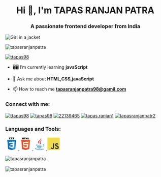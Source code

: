 <h1 align="center">Hi 👋, I'm TAPAS RANJAN PATRA</h1>
<h3 align="center">A passionate frontend developer from India</h3>
<img src="https://cdn.dribbble.com/users/1162077/screenshots/3848914/programmer.gif" alt="Girl in a jacket" width="500" height="600">

<p align="left"> <img src="https://komarev.com/ghpvc/?username=tapasranjanpatra&label=Profile%20views&color=0e75b6&style=flat" alt="tapasranjanpatra" /> </p>

<p align="left"> <a href="https://twitter.com/ttapas98" target="blank"><img src="https://img.shields.io/twitter/follow/ttapas98?logo=twitter&style=for-the-badge" alt="ttapas98" /></a> </p>

- 🖥️🖥️ I’m currently learning **javaScript**

- 💬 Ask me about **HTML,CSS,javaScript**

- 📫 How to reach me **tapasranjanpatra98@gamil.com**

<h3 align="left">Connect with me:</h3>
<p align="left">
<a href="https://twitter.com/ttapas98" target="blank"><img align="center" src="https://raw.githubusercontent.com/rahuldkjain/github-profile-readme-generator/master/src/images/icons/Social/twitter.svg" alt="ttapas98" height="30" width="40" /></a>
<a href="https://linkedin.com/in/tapas98" target="blank"><img align="center" src="https://raw.githubusercontent.com/rahuldkjain/github-profile-readme-generator/master/src/images/icons/Social/linked-in-alt.svg" alt="tapas98" height="30" width="40" /></a>
<a href="https://stackoverflow.com/users/22139465" target="blank"><img align="center" src="https://raw.githubusercontent.com/rahuldkjain/github-profile-readme-generator/master/src/images/icons/Social/stack-overflow.svg" alt="22139465" height="30" width="40" /></a>
<a href="https://instagram.com/tapas.ranjan1" target="blank"><img align="center" src="https://raw.githubusercontent.com/rahuldkjain/github-profile-readme-generator/master/src/images/icons/Social/instagram.svg" alt="tapas.ranjan1" height="30" width="40" /></a>
<a href="https://www.hackerrank.com/tapasranjanpatr2" target="blank"><img align="center" src="https://raw.githubusercontent.com/rahuldkjain/github-profile-readme-generator/master/src/images/icons/Social/hackerrank.svg" alt="tapasranjanpatr2" height="30" width="40" /></a>
</p>

<h3 align="left">Languages and Tools:</h3>
<p align="left"> <a href="https://www.w3schools.com/css/" target="_blank" rel="noreferrer"> <img src="https://raw.githubusercontent.com/devicons/devicon/master/icons/css3/css3-original-wordmark.svg" alt="css3" width="40" height="40"/> </a> <a href="https://www.w3.org/html/" target="_blank" rel="noreferrer"> <img src="https://raw.githubusercontent.com/devicons/devicon/master/icons/html5/html5-original-wordmark.svg" alt="html5" width="40" height="40"/> </a> <a href="https://www.java.com" target="_blank" rel="noreferrer"> <img src="https://raw.githubusercontent.com/devicons/devicon/master/icons/java/java-original.svg" alt="java" width="40" height="40"/> </a> <a href="https://developer.mozilla.org/en-US/docs/Web/JavaScript" target="_blank" rel="noreferrer"> <img src="https://raw.githubusercontent.com/devicons/devicon/master/icons/javascript/javascript-original.svg" alt="javascript" width="40" height="40"/> </a> </p>

<p><img align="center" src="https://github-readme-stats.vercel.app/api/top-langs?username=tapasranjanpatra&show_icons=true&locale=en&layout=compact" alt="tapasranjanpatra" /></p>

<p><img align="center" src="https://github-readme-streak-stats.herokuapp.com/?user=tapasranjanpatra&" alt="tapasranjanpatra" /></p>
